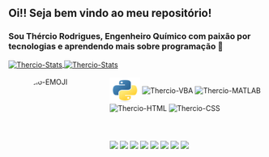 
<h2> Oi!! Seja bem vindo ao meu repositório! </h2>
<h3> <b>Sou Thércio Rodrigues, Engenheiro Químico com paixão por tecnologias e aprendendo mais sobre programação</b> 👋 </h3>

<!-- GitHub Stats -->
<div style="display: inline_block"<br>
  <a href="https://www.linkedin.com/in/thercio-rodrigues/">
  <img align="center" alt="Thercio-Stats" height="180 width="180" src="https://github-readme-stats.vercel.app/api?username=thercior&show_icons=true&theme=radical">
  <img align="center" alt="Thercio-Stats" height="180 width="200" src="https://github-readme-stats.vercel.app/api/top-langs/?username=thercior&show_icons=true&theme=radical">
</div>


<!-- Emoji e Language Tools -->
<div style="display: inline_block"><br>
  <a href="https://instagram.com/thercior">
  <img align="left" alt="Thercio-EMOJI" height="200" width="200" style="border-radius:100px;" src="https://dsm01pap005files.storage.live.com/y4mjRJhdVothSGRC59VGvXxAiHSy3mbca4hc66-xAqOvBi1hsYcUmdxrEBA_rRjGvVlN0uxWChPuWvu5fG9rQcqs224wT4bp8zAgfPVMmq7OLlUUvYzCzG5sz_iASBMDTumN9umaE_aaQ9qTP_U--S5lhvCfSHQYCs3Pp30NVqdFAVkoaqPZEhm-pV8OCbJmFTVVGJ_NXkNBkX6bpVpf_UUo8No1RWMoWdwWYBu9NSsD-Q?encodeFailures=1&width=534&height=467">
  </a>
 <img align="center" alt="Thercio-Python" height="50" width="60" src="https://raw.githubusercontent.com/devicons/devicon/master/icons/python/python-original.svg">
 <img align="center" alt="Thercio-VBA" height="50" width="60" src="https://cdn.icon-icons.com/icons2/2107/PNG/512/file_type_vba_icon_130097.png"> 
 <img align="center" alt="Thercio-MATLAB" height="50" width="60" src="https://cdn.jsdelivr.net/gh/devicons/devicon/icons/matlab/matlab-original.svg">
 <img align="center" alt="Thercio-HTML" height="50" width="60" src="https://cdn.jsdelivr.net/gh/devicons/devicon/icons/html5/html5-plain-wordmark.svg">
 <img align="center" alt="Thercio-CSS" height="50" width="60" src="https://cdn.jsdelivr.net/gh/devicons/devicon/icons/css3/css3-original.svg">

</div>

#
<!-- Redes Sociais -->
<div style="display: inline_block"><br> 
  <a href="https://api.whatsapp.com/send?phone=5588992540904" target="_blank"><img src="https://img.shields.io/badge/WhatsApp-25D366?style=for-the-badge&logo=whatsapp&logoColor=white"></a>
  <a href="https://t.me/ThercioR" target="_blank"><img src="https://img.shields.io/badge/Telegram-2CA5E0?style=for-the-badge&logo=telegram&logoColor=white"></a>
  <a href="https://twitter.com/thercior" target="_blank"><img src="https://img.shields.io/badge/Twitter-1DA1F2?style=for-the-badge&logo=twitter&logoColor=white"></a>
  <a href="https://instagram.com/thercior" target="_blank"><img src="https://img.shields.io/badge/Instagram-E4405F?style=for-the-badge&logo=instagram&logoColor=white"></a>
  <a href = "mailto:thercior@gmail.com"><img src="https://img.shields.io/badge/Gmail-D14836?style=for-the-badge&logo=gmail&logoColor=white" target="_blank"></a>
  <a href="https://www.linkedin.com/in/thercio-rodrigues/" target="_blank"><img src="https://img.shields.io/badge/-LinkedIn-%230077B5?style=for-the-badge&logo=linkedin&logoColor=white" target="_blank"></a>
  <a href="https://trello.com/u/therciorodrigues" target="_blank"><img src="https://img.shields.io/badge/Trello-0052CC?style=for-the-badge&logo=trello&logoColor=white"></a> 
  <a href="https://open.spotify.com/user/thercior" target="_blank"><img src="https://img.shields.io/badge/Spotify-1ED760?&style=for-the-badge&logo=spotify&logoColor=white" target="_blank"></a>
  
   	
</div>

<!--
**thercior/thercior** is a ✨ _special_ ✨ repository because its `README.md` (this file) appears on your GitHub profile.

- 🔭 I’m currently working on ...
- 🌱 I’m currently learning ...
- 👯 I’m looking to collaborate on ...
- 🤔 I’m looking for help with ...
- 💬 Ask me about ...
- 📫 How to reach me: ...
- 😄 Pronouns: ...
- ⚡ Fun fact: ...
-->
